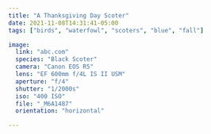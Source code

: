 ```yaml
---
title: "A Thanksgiving Day Scoter"
date: 2021-11-08T14:31:41-05:00
tags: ["birds", "waterfowl", "scoters", "blue", "fall"]

image:
  link: "abc.com"
  species: "Black Scoter"
  camera: "Canon EOS R5"
  lens: "EF 600mm f/4L IS II USM"
  aperture: "f/4"
  shutter: "1/2000s"
  iso: "400 ISO"
  file: "_M6A1487"
  orientation: "horizontal"

---
```

